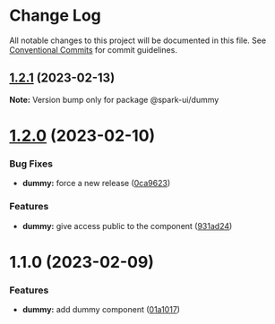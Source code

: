 # Change Log

All notable changes to this project will be documented in this file.
See [Conventional Commits](https://conventionalcommits.org) for commit guidelines.

## [1.2.1](https://github.com/adevinta/spark/compare/@spark-ui/dummy@1.2.0...@spark-ui/dummy@1.2.1) (2023-02-13)

**Note:** Version bump only for package @spark-ui/dummy

# [1.2.0](https://github.com/adevinta/spark/compare/@spark-ui/dummy@1.1.0...@spark-ui/dummy@1.2.0) (2023-02-10)

### Bug Fixes

- **dummy:** force a new release ([0ca9623](https://github.com/adevinta/spark/commit/0ca9623dc86f02eab184ecd668b2bafc68c10ca2))

### Features

- **dummy:** give access public to the component ([931ad24](https://github.com/adevinta/spark/commit/931ad246bd5d7a5ac91bea03b405d84a0ae95071))

# 1.1.0 (2023-02-09)

### Features

- **dummy:** add dummy component ([01a1017](https://github.com/adevinta/spark/commit/01a101796370f2a4006ededd68f5d7b1c93943b4))
